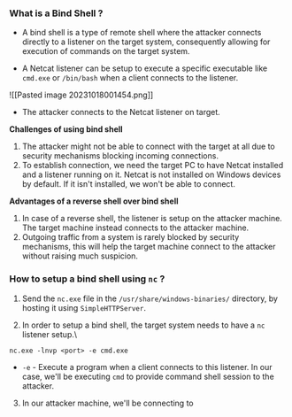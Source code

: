 
### What is a Bind Shell ?

+ A bind shell is a type of remote shell where the attacker connects directly to a listener on the target system, consequently allowing for execution of commands on the target system.

+ A Netcat listener can be setup to execute a specific executable like `cmd.exe` or `/bin/bash` when a client connects to the listener.

![[Pasted image 20231018001454.png]]
- The attacker connects to the Netcat listener on target.

**Challenges of using bind shell**

1. The attacker might not be able to connect with the target at all due to security mechanisms blocking incoming connections. 
2. To establish connection, we need the target PC to have Netcat installed and a listener running on it. Netcat is not installed on Windows devices by default. If it isn't installed, we won't be able to connect. 

**Advantages of a reverse shell over bind shell**

1. In case of a reverse shell, the listener is setup on the attacker machine. The target machine instead connects to the attacker machine. 
2. Outgoing traffic from a system is rarely blocked by security mechanisms, this will help the target machine connect to the attacker without raising much suspicion. 

### How to setup a bind shell using `nc` ?

1. Send the `nc.exe` file in the `/usr/share/windows-binaries/` directory, by hosting it using `SimpleHTTPServer`.

2. In order to setup a bind shell, the target system needs to have a `nc` listener setup.\
```
nc.exe -lnvp <port> -e cmd.exe
```
- `-e` - Execute a program when a client connects to this listener. In our case, we'll be executing `cmd` to provide command shell session to the attacker. 

3. In our attacker machine, we'll be connecting to 

